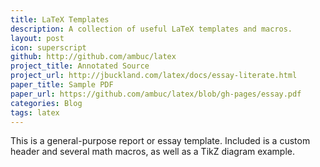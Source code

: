 ```yaml
---
title: LaTeX Templates
description: A collection of useful LaTeX templates and macros.
layout: post
icon: superscript
github: http://github.com/ambuc/latex
project_title: Annotated Source
project_url: http://jbuckland.com/latex/docs/essay-literate.html
paper_title: Sample PDF
paper_url: https://github.com/ambuc/latex/blob/gh-pages/essay.pdf
categories: Blog
tags: latex
---
```


This is a general-purpose report or essay template. Included is a custom header and several math macros, as well as a TikZ diagram example.
